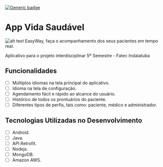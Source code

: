 [![Generic badge](https://img.shields.io/badge/Android%20API-23-green)](https://shields.io/)
# App Vida Saudável

![alt text](https://stupefied-bhaskara-b1e159.netlify.app/static/media/logo.b00cab29.png)
EasyWay, faça o acompanhamento dos seus pacientes em tempo real.

Aplicativo para o projeto interdisciplinar 5º Semestre - Fatec Indaiatuba 

## Funcionalidades

* [ ] Múltiplos idiomas na tela principal do aplicativo.
* [ ] Idioma na tela de configuração.
* [ ] Agendamento fácil e rápido ao alcance do usuário.
* [ ] Histórico de todos os prontuários do paciente.
* [ ] Diferentes tipos de perfis, tais como: paciente, médico e administrador.

## Tecnologias Utilizadas no Desenvolvimento

* [ ] Android.
* [ ] Java.
* [ ] API Retrofit.
* [ ] Nodejs.
* [ ] MongoDB.
* [ ] Amazon AWS.
